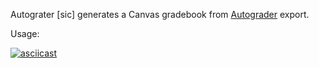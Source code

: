 Autograter [sic] generates a Canvas gradebook from [Autograder](https://eecs-autograder.github.io/autograder.io/) export.

Usage:

[![asciicast](https://asciinema.org/a/CUezqdjdE3iVJcetHsU8bcoGs.svg)](https://asciinema.org/a/CUezqdjdE3iVJcetHsU8bcoGs)
